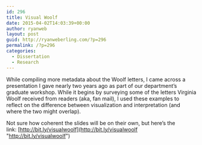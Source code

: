 ```yaml
---
id: 296
title: Visual Woolf
date: 2015-04-02T14:03:39+00:00
author: ryanweb
layout: post
guid: http://ryanweberling.com/?p=296
permalink: /?p=296
categories:
  - Dissertation
  - Research
---
```

<span class="Z3988" title="ctx_ver=Z39.88-2004&rft_val_fmt=info%3Aofi%2Ffmt%3Akev%3Amtx%3Adc&rfr_id=info%3Asid%2Focoins.info%3Agenerator&rft.type=&rft.format=text&rft.title=Visual+Woolf&rft.source=Ryan+Weberling&rft.date=2015-04-02&rft.identifier=http%3A%2F%2Fryanweberling.com%2F%3Fp%3D296&rft.language=English&rft.subject=Dissertation&rft.subject=Research&rft.aulast=Weberling&rft.aufirst=Ryan"></span>

While compiling more metadata about the Woolf letters, I came across a presentation I gave nearly two years ago as part of our department&#8217;s graduate workshop. While it begins by surveying some of the letters Virginia Woolf received from readers (aka, fan mail), I used these examples to reflect on the difference between visualization and interpretation (and where the two might overlap). <!--more-->

Not sure how coherent the slides will be on their own, but here&#8217;s the link: [http://bit.ly/visualwoolf](http://bit.ly/visualwoolf "http://bit.ly/visualwoolf")
